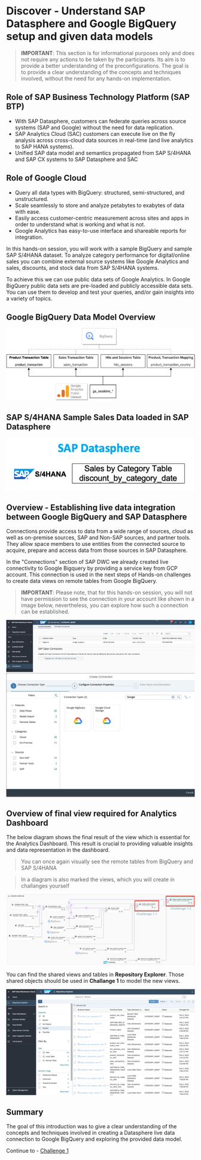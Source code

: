 # Discover - Understand SAP Datasphere and Google BigQuery setup and given data models

> **IMPORTANT**: This section is for informational purposes only and does not require any actions to be taken by the participants. Its aim is to provide a better understanding of the preconfigurations. The goal is to provide a clear understanding of the concepts and techniques involved, without the need for any hands-on implementation.

## Role of SAP Business Technology Platform (SAP BTP)
 - With SAP Datasphere, customers can federate queries across source systems (SAP and Google) without the need for data replication. 
 - SAP Analytics Cloud (SAC) customers can execute live on the fly analysis across cross-cloud data sources in real-time (and live analytics to SAP HANA systems).
 - Unified SAP data model and semantics propagated from SAP S/4HANA and SAP CX systems to SAP Datasphere and SAC

## Role of Google Cloud 
 - Query all data types with BigQuery: structured, semi-structured, and unstructured.
 - Scale seamlessly to store and analyze petabytes to exabytes of data with ease.
 - Easily access customer-centric measurement across sites and apps in order to understand what is working and what is not.
 - Google Analytics has easy-to-use interface and shareable reports for integration.


In this hands-on session, you will work with a sample BigQuery and sample SAP S/4HANA dataset. 
To analyze category performance for digital/online sales you can combine external source systems like Google Analytics and sales, discounts, and stock data from SAP S/4HANA systems.

To achieve this we can use public data sets of Google Analytics. In Google BigQuery public data sets are pre-loaded and publicly accessible data sets. You can use them to develop and test your queries, and/or gain insights into a variety of topics.


## Google BigQuery Data Model Overview

![BigQuery](../../images/bigyuerytables.png)

## SAP S/4HANA Sample Sales Data loaded in SAP Datasphere

![BigQuery](../../images/dwctables.png)


## Overview - Establishing live data integration between Google BigQuery and SAP Datasphere

Connections provide access to data from a wide range of sources, cloud as well as on-premise sources, SAP and Non-SAP sources, and partner tools. They allow space members to use entities from the connected source to acquire, prepare and access data from those sources in SAP Datasphere.

In the "Connections" section of SAP DWC we already created live connectivity to Google Bigquery by providing a service key from GCP account. This connection is used in the next steps of Hands-on challenges to create data views on remote tables from Google BigQuery.

>**IMPORTANT**: Please note, that for this hands-on session, you will not have permission to see the connection in your account like shown in a image below, nevertheless, you can explore how such a connection can be established.

![BigQuery](../../images/liveconnection.png)
![BigQuery](../../images/bigqueryconnection.png)


## Overview of final view required for Analytics Dashboard

The below diagram shows the final result of the view which is essential for the Analytics Dashboard. This result is crucial to providing valuable insights and data representation in the dashboard.

>You can once again visually see the remote tables from BigQuery and SAP S/4HANA

>In a diagram is also marked the views, which you will create in challanges yourself

![Final View](../../images/finalview.png)


You can find the shared views and tables in **Repository Explorer**. Those shared objects should be used in **Challange 1** to model the new views.

![repositoryexplorer](../../images/repositoryexplorer.png)



## Summary

The goal of this introduction was to give a clear understanding of the concepts and techniques involved in creating a Datasphere live data connection to Google BigQuery and exploring the provided data model. 

Continue to - [Challenge 1](../ex2/README.md)
